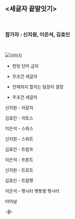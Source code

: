 ## <세글자 끝말잇기>
<br/>

### **참가자 : 신지원, 이은석, 김효인**
<br/>

![이미지](https://pbs.twimg.com/media/CzzwMgRUUAASv8k.jpg)

* 한방 단어 금지
* 무조건 세글자
* 언제까지 할지는 팀장이 결정

* 무조건 세글자 

신지원 - 자갈치

김효인 - 치토스

이은석 - 스위스

신지원 - 스위트

김효인 - 트럼프

이은석 - 프론트

신지원 - 트로트

김효인 - 트럼펫

이은석 - 펫시터
펫틋병
펫시터

터미널

-끝-
